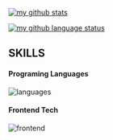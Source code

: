 <!---
Vergesst/Vergesst is a ✨ special ✨ repository because its `README.md` (this file) appears on your GitHub profile.
You can click the Preview link to take a look at your changes.
--->
[![my github stats](https://github-readme-stats.vercel.app/api?username=vergesst&show_icons=true&icon_color=199861&count_private=true&include_all_commits=true&hide_border=true)](https://github.com/vergesst)

[![my github language status](https://github-readme-stats.vercel.app/api/top-langs/?username=vergesst&langs_count=8&layout=compact&hide_border=true)](https://github.com/vergesst)

## SKILLS

#### Programing Languages
![languages](https://skillicons.dev/icons?i=ts,java,kotlin,rust)

#### Frontend Tech
![frontend](https://skillicons.dev/icons?i=html,css,ts,vue)

<!-- #### Backend Tech
![backend](https://skillicons.dev/icons?i=nodejs,express,java,spring) -->

<!-- #### Other Tech
![other](https://skillicons.dev/icons?i=) -->

<!-- #### Want to write a runtime for TypeScript(compile to java byte code)

#### And learning Android Dev now _(:з」∠)_ -->
